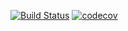[![Build Status](https://travis-ci.org/Dinesh102/EventApp.svg?branch=master)](https://travis-ci.org/Dinesh102/EventApp)
[![codecov](https://codecov.io/gh/Dinesh102/EventApp/branch/master/graph/badge.svg)](https://codecov.io/gh/Dinesh102/EventApp)

